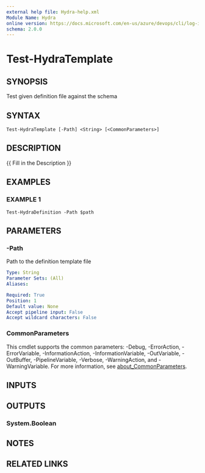 ```yaml
---
external help file: Hydra-help.xml
Module Name: Hydra
online version: https://docs.microsoft.com/en-us/azure/devops/cli/log-in-via-pat?view=azure-devops&tabs=windows
schema: 2.0.0
---
```


# Test-HydraTemplate

## SYNOPSIS
Test given definition file against the schema

## SYNTAX

```
Test-HydraTemplate [-Path] <String> [<CommonParameters>]
```

## DESCRIPTION
{{ Fill in the Description }}

## EXAMPLES

### EXAMPLE 1
```
Test-HydraDefinition -Path $path
```

## PARAMETERS

### -Path
Path to the definition template file

```yaml
Type: String
Parameter Sets: (All)
Aliases:

Required: True
Position: 1
Default value: None
Accept pipeline input: False
Accept wildcard characters: False
```

### CommonParameters
This cmdlet supports the common parameters: -Debug, -ErrorAction, -ErrorVariable, -InformationAction, -InformationVariable, -OutVariable, -OutBuffer, -PipelineVariable, -Verbose, -WarningAction, and -WarningVariable. For more information, see [about_CommonParameters](http://go.microsoft.com/fwlink/?LinkID=113216).

## INPUTS

## OUTPUTS

### System.Boolean
## NOTES

## RELATED LINKS

